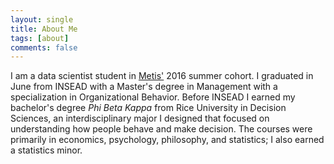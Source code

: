 ```yaml
---
layout: single
title: About Me
tags: [about]
comments: false
---
```


I am a data scientist student in [Metis'](http://www.thisismetis.com/data-science) 2016 summer cohort. I graduated in June from INSEAD with a Master's degree in Management with a specialization in Organizational Behavior. Before INSEAD I earned my bachelor's degree *Phi Beta Kappa* from Rice University in Decision Sciences, an interdisciplinary major I designed that focused on understanding how people behave and make decision. The courses were primarily in economics, psychology, philosophy, and statistics; I also earned a statistics minor. 
